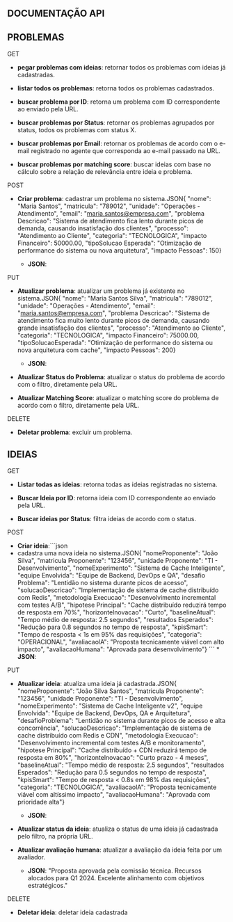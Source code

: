 DOCUMENTAÇÃO API
----------------

PROBLEMAS
---------

GET

*   **pegar problemas com ideias**: retornar todos os problemas com ideias já cadastradas.
    
*   **listar todos os problemas**: retorna todos os problemas cadastrados.
    
*   **buscar problema por ID**: retorna um problema com ID correspondente ao enviado pela URL.
    
*   **buscar problemas por Status**: retornar os problemas agrupados por status, todos os problemas com status X.
    
*   **buscar problemas por Email**: retornar os problemas de acordo com o e-mail registrado no agente que corresponda ao e-mail passado na URL.
    
*   **buscar problemas por matching score**: buscar ideias com base no cálculo sobre a relação de relevância entre ideia e problema.
    

POST

*   **Criar problema**: cadastrar um problema no sistema.JSON{ "nome": "Maria Santos", "matricula": "789012", "unidade": "Operações - Atendimento", "email": "maria.santos@empresa.com", "problema Descricao": "Sistema de atendimento fica lento durante picos de demanda, causando insatisfação dos clientes", "processo": "Atendimento ao Cliente", "categoria": "TECNOLOGICA", "impacto Financeiro": 50000.00, "tipoSolucao Esperada": "Otimização de performance do sistema ou nova arquitetura", "impacto Pessoas": 150}
    
    *   **JSON**:
        

PUT

*   **Atualizar problema**: atualizar um problema já existente no sistema.JSON{ "nome": "Maria Santos Silva", "matricula": "789012", "unidade": "Operações - Atendimento", "email": "maria.santos@empresa.com", "problema Descricao": "Sistema de atendimento fica muito lento durante picos de demanda, causando grande insatisfação dos clientes", "processo": "Atendimento ao Cliente", "categoria": "TECNOLOGICA", "impacto Financeiro": 75000.00, "tipoSolucaoEsperada": "Otimização de performance do sistema ou nova arquitetura com cache", "impacto Pessoas": 200}
    
    *   **JSON**:
        
*   **Atualizar Status do Problema**: atualizar o status do problema de acordo com o filtro, diretamente pela URL.
    
*   **Atualizar Matching Score**: atualizar o matching score do problema de acordo com o filtro, diretamente pela URL.
    

DELETE

*   **Deletar problema**: excluir um problema.
    

**IDEIAS**
----------

GET

*   **Listar todas as ideias**: retorna todas as ideias registradas no sistema.
    
*   **Buscar Ideia por ID**: retorna ideia com ID correspondente ao enviado pela URL.
    
*   **Buscar ideias por Status**: filtra ideias de acordo com o status.
    

POST

*   **Criar ideia**:```json
*    cadastra uma nova ideia no sistema.JSON{ "nomeProponente": "João Silva", "matricula Proponente": "123456", "unidade Proponente": "TI - Desenvolvimento", "nomeExperimento": "Sistema de Cache Inteligente", "equipe Envolvida": "Equipe de Backend, DevOps e QA", "desafio Problema": "Lentidão no sistema durante picos de acesso", "solucaoDescricao": "Implementação de sistema de cache distribuído com Redis", "metodologia Execucao": "Desenvolvimento incremental com testes A/B", "hipotese Principal": "Cache distribuído reduzirá tempo de resposta em 70%", "horizontelnovacao": "Curto", "baselineAtual": "Tempo médio de resposta: 2.5 segundos", "resultados Esperados": "Redução para 0.8 segundos no tempo de resposta", "kpisSmart": "Tempo de resposta < 1s em 95% das requisições", "categoria": "OPERACIONAL", "avaliacaolA": "Proposta tecnicamente viável com alto impacto", "avaliacaoHumana": "Aprovada para desenvolvimento"}
    ´´´
    *   **JSON**:
        

PUT

*   **Atualizar ideia**: atualiza uma ideia já cadastrada.JSON{ "nomeProponente": "João Silva Santos", "matricula Proponente": "123456", "unidade Proponente": "TI - Desenvolvimento", "nomeExperimento": "Sistema de Cache Inteligente v2", "equipe Envolvida": "Equipe de Backend, DevOps, QA e Arquitetura", "desafioProblema": "Lentidão no sistema durante picos de acesso e alta concorrência", "solucaoDescricao": "Implementação de sistema de cache distribuído com Redis e CDN", "metodologia Execucao": "Desenvolvimento incremental com testes A/B e monitoramento", "hipotese Principal": "Cache distribuído + CDN reduzirá tempo de resposta em 80%", "horizontelnovacao": "Curto prazo - 4 meses", "baselineAtual": "Tempo médio de resposta: 2.5 segundos", "resultados Esperados": "Redução para 0.5 segundos no tempo de resposta", "kpisSmart": "Tempo de resposta < 0.8s em 98% das requisições", "categoria": "TECNOLOGICA", "avaliacaolA": "Proposta tecnicamente viável com altíssimo impacto", "avaliacaoHumana": "Aprovada com prioridade alta"}
    
    *   **JSON**:
        
*   **Atualizar status da ideia**: atualiza o status de uma ideia já cadastrada pelo filtro, na própria URL.
    
*   **Atualizar avaliação humana**: atualizar a avaliação da ideia feita por um avaliador.
    
    *   **JSON**: "Proposta aprovada pela comissão técnica. Recursos alocados para Q1 2024. Excelente alinhamento com objetivos estratégicos."
        

DELETE

*   **Deletar ideia**: deletar ideia cadastrada

